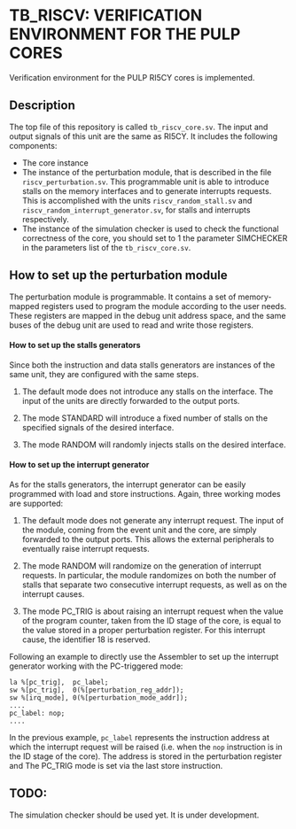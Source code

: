 # TB_RISCV: VERIFICATION ENVIRONMENT FOR THE PULP CORES

Verification environment for the PULP RI5CY cores is implemented.

## Description

The top file of this repository is called `tb_riscv_core.sv`. The input and output signals of this unit are the same as RI5CY.
It includes the following components:
  - The core instance
  - The instance of the perturbation module, that is described in the file `riscv_perturbation.sv`.
  This programmable unit is able to introduce stalls on the memory interfaces and to generate interrupts requests. This is accomplished with the units `riscv_random_stall.sv` and `riscv_random_interrupt_generator.sv`, for stalls and interrupts respectively.
  - The instance of the simulation checker is used to check the functional correctness of the core, you should set to 1 the parameter SIMCHECKER in the parameters list of the `tb_riscv_core.sv`.

## How to set up the perturbation module

The perturbation module is programmable. It contains a set of memory-mapped registers used to program the module according to the user needs. These registers are mapped in the debug unit address space, and the same buses of the debug unit are used to read and write those registers.

#### How to set up the stalls generators

Since both the instruction and data stalls generators are instances of the same unit, they are configured with the same steps.

1) The default mode does not introduce any stalls on the interface. The input of the units are directly forwarded to the output ports.

2) The mode STANDARD will introduce a fixed number of stalls on the specified signals of the desired interface.

3) The mode RANDOM will randomly injects stalls on the desired interface.

#### How to set up the interrupt generator

As for the stalls generators, the interrupt generator can be easily programmed with load and store instructions. Again, three working modes are supported:

1) The default mode does not generate any interrupt request. The input of the module, coming from the event unit and the core, are simply forwarded to the output ports. This allows the external peripherals to eventually raise interrupt requests.

2) The mode RANDOM will randomize on the generation of interrupt requests. In particular, the module randomizes on both the number of stalls that separate two consecutive interrupt requests, as well as on the interrupt causes.

3) The mode PC_TRIG is about raising an interrupt request when the value of the program counter, taken from the ID stage of the core, is equal to the value stored in a proper perturbation register. For this interrupt cause, the identifier 18 is reserved.

Following an example to directly use the Assembler to set up the interrupt generator working with the PC-triggered mode:

```
la %[pc_trig],  pc_label;
sw %[pc_trig],  0(%[perturbation_reg_addr]);
sw %[irq_mode], 0(%[perturbation_mode_addr]);
....
pc_label: nop;
....
```

In the previous example, `pc_label` represents the instruction address at which the interrupt request will be raised (i.e. when the `nop` instruction is in the ID stage of the core).
The address is stored in the perturbation register and The PC_TRIG mode is set via the last store instruction.

## TODO:

The simulation checker should be used yet. It is under development.